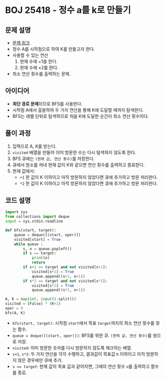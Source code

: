 # BOJ 25418 - 정수 a를 k로 만들기

## 문제 설명
- [문제 링크](https://www.acmicpc.net/problem/25418)
- 정수 A를 시작점으로 하여 K를 만들고자 한다.
- 사용할 수 있는 연산
  1. 현재 수에 +1을 한다.
  2. 현재 수에 ×2를 한다.
- 최소 연산 횟수를 출력하는 문제.

## 아이디어
- **최단 경로 문제**이므로 BFS를 사용한다.
- 시작점 A에서 출발하여 두 가지 연산을 통해 K에 도달할 때까지 탐색한다.
- BFS는 레벨 단위로 탐색하므로 처음 K에 도달한 순간이 최소 연산 횟수이다.

## 풀이 과정
1. 입력으로 A, K를 받는다.
2. `visited` 배열을 만들어 이미 방문한 수는 다시 탐색하지 않도록 한다.
3. BFS 큐에는 `(현재 값, 연산 횟수)`를 저장한다.
4. 큐에서 원소를 꺼내 현재 값이 K와 같으면 연산 횟수를 출력하고 종료한다.
5. 현재 값에서:
   - `+1` 한 값이 K 이하이고 아직 방문하지 않았다면 큐에 추가하고 방문 처리한다.
   - `*2` 한 값이 K 이하이고 아직 방문하지 않았다면 큐에 추가하고 방문 처리한다.

## 코드 설명
```python
import sys
from collections import deque
input = sys.stdin.readline

def bfs(start, target):
    queue = deque([(start, oper)])
    visited[start] = True
    while queue : 
        s, o = queue.popleft()
        if s == target:
            print(o)
            return
        if s+1 <= target and not visited[s+1]:
            visited[s+1] = True
            queue.append((s+1, o+1))
        if s*2 <= target and not visited[s*2]:
            visited[s*2] = True
            queue.append((s*2, o+1))

A, K = map(int, input().split())
visited = [False] * (K+2)
oper = 0
bfs(A, K)
```
- `bfs(start, target)`: 시작점 `start`에서 목표 `target`까지의 최소 연산 횟수를 찾는 함수.
- `queue = deque([(start, oper)])`: BFS를 위한 큐. `(현재 값, 연산 횟수)`를 쌍으로 저장.
- `visited`: 이미 방문한 숫자를 다시 방문하지 않도록 체크하는 배열.
- `s+1`, `s*2`: 두 가지 연산을 각각 수행하고, 결과값이 목표값 `K` 이하이고 아직 방문하지 않은 경우에만 큐에 추가.
- `s == target`: 현재 값이 목표 값과 같아지면, 그때의 연산 횟수 `o`를 출력하고 함수를 종료.